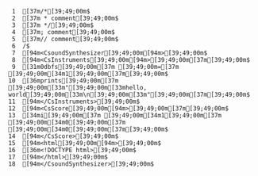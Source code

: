      1	[37m/*[39;49;00m$
     2	[37m * comment[39;49;00m$
     3	[37m */[39;49;00m$
     4	[37m; comment[39;49;00m$
     5	[37m// comment[39;49;00m$
     6	/$
     7	[94m<CsoundSynthesizer[39;49;00m[94m>[39;49;00m$
     8	[94m<CsInstruments[39;49;00m[94m>[39;49;00m[37m[39;49;00m$
     9	[31m0dbfs[39;49;00m[37m [39;49;00m=[37m [39;49;00m[34m1[39;49;00m[37m[39;49;00m$
    10	[36mprints[39;49;00m[37m [39;49;00m[33m"[39;49;00m[33mhello, world[39;49;00m[33m\n[39;49;00m[33m"[39;49;00m[37m[39;49;00m$
    11	[94m</CsInstruments>[39;49;00m$
    12	[94m<CsScore[39;49;00m[94m>[39;49;00m[37m[39;49;00m$
    13	[34mi[39;49;00m[37m [39;49;00m[34m1[39;49;00m[37m [39;49;00m[34m0[39;49;00m[37m [39;49;00m[34m0[39;49;00m[37m[39;49;00m$
    14	[94m</CsScore>[39;49;00m$
    15	[94m<html[39;49;00m[94m>[39;49;00m$
    16	[36m<!DOCTYPE html>[39;49;00m$
    17	[94m</html>[39;49;00m$
    18	[94m</CsoundSynthesizer>[39;49;00m$
